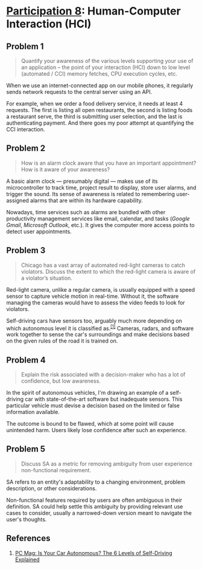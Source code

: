 # [Participation 8](https://github.com/hendraanggrian/IIT-CS487/blob/assets/lect9.pdf): Human-Computer Interaction (HCI)

## Problem 1

> Quantify your awareness of the various levels supporting your use of an
  application – the point of your interaction (HCI) down to low level (automated
  / CCI) memory fetches, CPU execution cycles, etc.

When we use an internet-connected app on our mobile phones, it regularly sends
network requests to the central server using an API.

For example, when we order a food delivery service, it needs at least 4
requests. The first is listing all open restaurants, the second is listing foods
a restaurant serve, the third is submitting user selection, and the last is
authenticating payment. And there goes my poor attempt at quantifying the CCI
interaction.

## Problem 2

> How is an alarm clock aware that you have an important appointment? How is it
  aware of your awareness?

A basic alarm clock &mdash; presumably digital &mdash; makes use of its
microcontroller to track time, project result to display, store user alarms, and
trigger the sound. Its sense of awareness is related to remembering
user-assigned alarms that are within its hardware capability.

Nowadays, time services such as alarms are bundled with other productivity
management services like email, calendar, and tasks (*Google Gmail*, *Microsoft
Outlook*, etc.). It gives the computer more access points to detect user
appointments.

## Problem 3

> Chicago has a vast array of automated red-light cameras to catch violators.
  Discuss the extent to which the red-light camera is aware of a violator’s
  situation.

Red-light camera, unlike a regular camera, is usually equipped with a speed
sensor to capture vehicle motion in real-time. Without it, the software managing
the cameras would have to assess the video feeds to look for violators.

Self-driving cars have sensors too, arguably much more depending on which
autonomous level it is classified as.<sup>[\[1\]]</sup> Cameras, radars, and
software work together to sense the car's surroundings and make decisions based
on the given rules of the road it is trained on.

## Problem 4

> Explain the risk associated with a decision-maker who has a lot of confidence,
  but low awareness.

In the spirit of autonomous vehicles, I'm drawing an example of a self-driving
car with state-of-the-art software but inadequate sensors. This particular
vehicle must devise a decision based on the limited or false information
available.

The outcome is bound to be flawed, which at some point will cause unintended
harm. Users likely lose confidence after such an experience.

## Problem 5

> Discuss SA as a metric for removing ambiguity from user experience
  non-functional requirement.

SA refers to an entity's adaptability to a changing environment, problem
description, or other considerations.

Non-functional features required by users are often ambiguous in their
definition. SA could help settle this ambiguity by providing relevant use cases
to consider, usually a narrowed-down version meant to navigate the user's
thoughts.

## References

1. [PC Mag: Is Your Car Autonomous? The 6 Levels of Self-Driving Explained](https://www.pcmag.com/how-to/6-levels-of-autonomous-self-driving-explained/)

[\[1\]]: https://www.pcmag.com/how-to/6-levels-of-autonomous-self-driving-explained/
